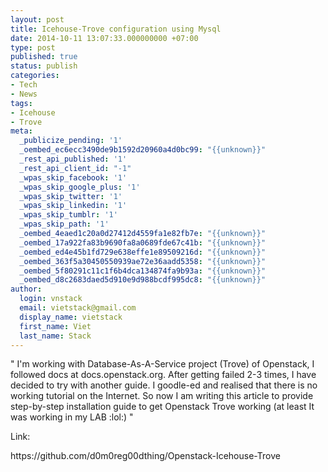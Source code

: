 ```yaml
---
layout: post
title: Icehouse-Trove configuration using Mysql
date: 2014-10-11 13:07:33.000000000 +07:00
type: post
published: true
status: publish
categories:
- Tech
- News
tags:
- Icehouse
- Trove
meta:
  _publicize_pending: '1'
  _oembed_ec6ecc3490de9b1592d20960a4d0bc99: "{{unknown}}"
  _rest_api_published: '1'
  _rest_api_client_id: "-1"
  _wpas_skip_facebook: '1'
  _wpas_skip_google_plus: '1'
  _wpas_skip_twitter: '1'
  _wpas_skip_linkedin: '1'
  _wpas_skip_tumblr: '1'
  _wpas_skip_path: '1'
  _oembed_4eaed1c20a0d27412d4559fa1e82fb7e: "{{unknown}}"
  _oembed_17a922fa83b9690fa8a0689fde67c41b: "{{unknown}}"
  _oembed_ed4e45b1fd729e638effe1e89509216d: "{{unknown}}"
  _oembed_363f5a30450550939ae72e36aadd5358: "{{unknown}}"
  _oembed_5f80291c11c1f6b4dca134874fa9b93a: "{{unknown}}"
  _oembed_d8c2683daed5d910e9d988bcdf995dc8: "{{unknown}}"
author:
  login: vnstack
  email: vietstack@gmail.com
  display_name: vietstack
  first_name: Viet
  last_name: Stack
---
```

<p>" I'm working with Database-As-A-Service project (Trove) of Openstack, I followed docs at docs.openstack.org. After getting failed 2-3 times, I have decided to try with another guide. I goodle-ed and realised that there is no working tutorial on the Internet. So now I am writing this article to provide step-by-step installation guide to get Openstack Trove working (at least It was working in my LAB :lol:) "</p>
<p>Link:</p>
<p>https://github.com/d0m0reg00dthing/Openstack-Icehouse-Trove</p>
